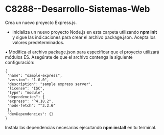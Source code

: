 # C8288--Desarrollo-Sistemas-Web

Crea un nuevo proyecto Express.js.

- Inicializa un nuevo proyecto Node.js en esta carpeta utilizando **npm init** y sigue las indicaciones
para crear el archivo package.json. Acepta los valores predeterminados.

• Modifica el archivo package.json para especificar que el proyecto utilizará módulos ES.
Asegúrate de que el archivo contenga la siguiente configuración:
```
{
 "name": "sample-express",
 "version": "1.0.0",
 "description": "sample express server",
 "license": "ISC",
 "type": "module",
 "dependencies": {
 "express": "^4.18.2",
 "node-fetch": "^3.2.6"
 },
 "devDependencies": {}
}
```
Instala las dependencias necesarias ejecutando **npm install** en tu terminal.
